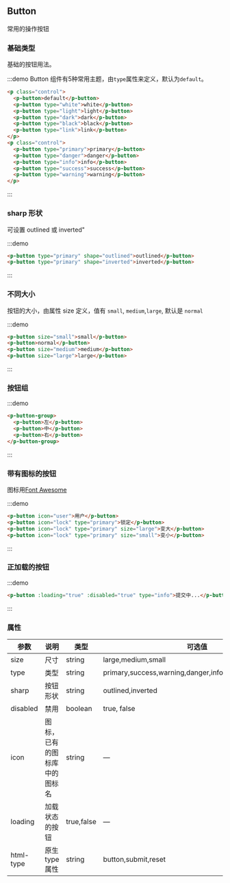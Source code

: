 <script>
  export default {
    data() {
      return {
        isLoading: false,
        isLoading2: false
      };
    },
    methods: {
      handleClick(event) {
        console.log(event);
        alert('button clicked!');
      }
    }
  }
</script>


## Button
常用的操作按钮

### 基础类型

基础的按钮用法。

:::demo Button 组件有5种常用主题，由`type`属性来定义，默认为`default`。

```html
<p class="control">
  <p-button>default</p-button>
  <p-button type="white">white</p-button>
  <p-button type="light">light</p-button>
  <p-button type="dark">dark</p-button>
  <p-button type="black">black</p-button>
  <p-button type="link">link</p-button>
</p>
<p class="control">
  <p-button type="primary">primary</p-button>
  <p-button type="danger">danger</p-button>
  <p-button type="info">info</p-button>
  <p-button type="success">success</p-button>
  <p-button type="warning">warning</p-button>
</p>
```
:::

### sharp 形状

可设置 outlined 或 inverted"

:::demo

```html
<p-button type="primary" shape="outlined">outlined</p-button>
<p-button type="primary" shape="inverted">inverted</p-button>
```
:::

### 不同大小

按钮的大小，由属性 size 定义，值有 `small`, `medium`,`large`, 默认是 `normal`

:::demo

```html
<p-button size="small">small</p-button>
<p-button>normal</p-button>
<p-button size="medium">medium</p-button>
<p-button size="large">large</p-button>
```
:::

### 按钮组

:::demo

```html
<p-button-group>
  <p-button>左</p-button>
  <p-button>中</p-button>
  <p-button>右</p-button>
</p-button-group>
```

:::

### 带有图标的按钮

图标用[Font Awesome](http://fortawesome.github.io/Font-Awesome/)

:::demo

```html
<p-button icon="user">用户</p-button>
<p-button icon="lock" type="primary">锁定</p-button>
<p-button icon="lock" type="primary" size="large">变大</p-button>
<p-button icon="lock" type="primary" size="small">变小</p-button>
```
:::

### 正加载的按钮

:::demo
```html
<p-button :loading="true" :disabled="true" type="info">提交中...</p-button>
```
:::

### 属性
| 参数      | 说明    | 类型      | 可选值       | 默认值   |
|---------- |-------- |---------- |-------------  |-------- |
| size     | 尺寸   | string  |   large,medium,small            |    normal     |
| type     | 类型   | string    |   primary,success,warning,danger,info,white,link,dark,black |     —    |
| sharp     | 按钮形状   | string    | outlined,inverted | —   |
| disabled  | 禁用    | boolean   | true, false   | false   |
| icon  | 图标，已有的图标库中的图标名 | string   |  —  |  —  |
| loading | 加载状态的按钮 | true,false | — | — |
| html-type | 原生 type 属性 | string | button,submit,reset | button |
